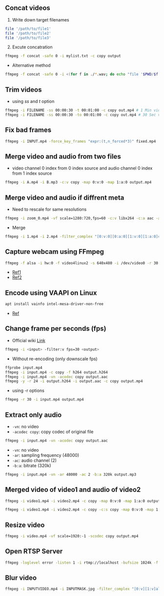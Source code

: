 ## Concat videos

1. Write down target filenames

```bash
file '/path/to/file1'
file '/path/to/file2'
file '/path/to/file3'
```

2. Excute concatration

```bash
ffmpeg -f concat -safe 0 -i mylist.txt -c copy output
```

- Alternative method

```bash
ffmpeg -f concat -safe 0 -i <(for f in ./*.wav; do echo "file '$PWD/$f'"; done) -c copy output.wav
```

## Trim videos

- using *ss* and *t* option

```bash
ffmpeg -i FILENAME -ss 00:00:30 -t 00:01:00 -c copy out.mp4 # 1 Min video
ffmpeg -i FILENAME -ss 00:00:30 -to 00:01:00 -c copy out.mp4 # 30 Sec video
```

## Fix bad frames

```bash
ffmpeg -i INPUT.mp4 -force_key_frames "expr:(t,n_forced*3)" fixed.mp4
```

## Merge video and audio from two files

- video channel 0 index from 0 index source and audio channel 0 index from 1 index source

```bash
ffmpeg -i A.mp4 -i B.mp3 -c:v copy -map 0:v:0 -map 1:a:0 output.mp4
```

## Merge video and audio if diffrent meta

- Need to rescale for same resolutions

```bash
ffmpeg -i zoom_0.mp4 -vf scale=1280:720,fps=60 -c:v libx264 -c:a aac -ac 2 -b:a 158k o.mp4
```

- Merge

```bash
ffmpeg -i 1.mp4 -i 2.mp4 -filter_complex "[0:v:0][0:a:0][1:v:0][1:a:0]concat=n=2:v=1:a=1[outv][outa]" -map "[outv]" -map "[outa]" merged.mp4
```

## Capture webcam using FFmpeg

```bash
ffmpeg -f alsa -i hw:0 -f video4linux2 -s 640x480 -i /dev/video0 -r 30 -b:v 5000k -f matroska - | mpv --demuxer=mkv /dev/stdin
```

- [Ref1](https://unix.stackexchange.com/questions/2302/can-i-pipe-dev-video-over-ssh)
- [Ref2](https://unix.stackexchange.com/questions/116919/redirect-sound-microphone-via-ssh-how-to-telephone-via-ssh/116921#116921)

## Encode using VAAPI on Linux

```bash
apt install vainfo intel-mesa-driver-non-free
```

- [Ref](https://wiki.debian.org/HardwareVideoAcceleration#VA-API)

## Change frame per seconds (fps)

- Official wiki [Link](https://trac.ffmpeg.org/wiki/ChangingFrameRate)
```bash
ffmpeg -i <input> -filter:v fps=30 <output>
```

- Without re-encoding (only downscale fps)
```bash
ffprobe input.mp4
ffmpeg -i input.mp4 -c copy -f h264 output.h264
ffmpeg -i input.mp4 -vn -acodec copy output.aac
ffmpeg -y -r 24 -i output.h264 -i output.aac -c copy output.mp4
```

- using -r options
```bash
ffmpeg -r 30 -i input.mp4 output.mp4
```

## Extract only audio

- `-vn`: no video
- `-acodec copy`: copy codec of original file
```bash
ffmpeg -i input.mp4 -vn -acodec copy output.aac
```

- `-vn`: no video
- `-ar`: sampling frequency (48000)
- `-ac`: audio channel (2)
- `-b:a`: bitrate (320k)
```bash
ffmpeg -i input.mp4 -vn -ar 48000 -ac 2 -b:a 320k output.mp3
```

## Merged video of video1 and audio of video2

```bash
ffmpeg -i video1.mp4 -i video2.mp4 -c copy -map 0:v:0 -map 1:a:0 output.mp4
```

```bash
ffmpeg -i video1.mp4 -i video2.mp4 -c copy -c:s copy -map 0:v:0 -map 1:a:0 -map 0:s:0 output.mp4
```


## Resize video

```bash
ffmpeg -i video.mp4 -vf scale=1920:-1 -scodec copy output.mp4
```

## Open RTSP Server

```bash
ffmpeg -loglevel error -listen 1 -i rtmp://localhost -bufsize 1024k -f matroska - | mpv --demuxer=mkv /dev/stdin
```

## Blur video

```bash
ffmpeg -i INPUTVIDEO.mp4 -i INPUTMASK.jpg -filter_complex "[0:v][1:v]alphamerge,boxblur=50[alf];[0:v][alf]overlay[v]" -map "[v]" -map 0:a -map 0:s -c:v libx264 -c:a copy -c:s copy OUTPUTVIDEO.mp4;
```
